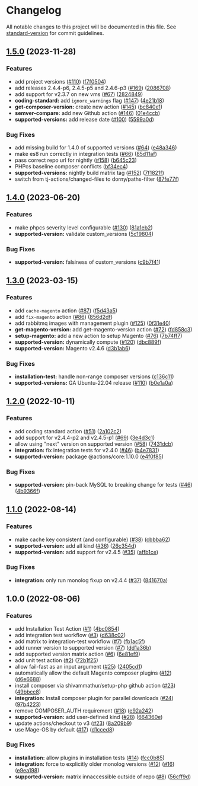 # Changelog

All notable changes to this project will be documented in this file. See [standard-version](https://github.com/conventional-changelog/standard-version) for commit guidelines.

## [1.5.0](https://github.com/mage-os/github-actions/compare/v1.4.0...v1.5.0) (2023-11-28)


### Features

* add project versions ([#110](https://github.com/mage-os/github-actions/issues/110)) ([f7f0504](https://github.com/mage-os/github-actions/commit/f7f0504691b19689227b4db17d333bca62f80cc0))
* add releases 2.4.4-p6, 2.4.5-p5 and 2.4.6-p3 ([#169](https://github.com/mage-os/github-actions/issues/169)) ([2086708](https://github.com/mage-os/github-actions/commit/2086708ffc708b7685b579027163340a4ddfa44f))
* add support for v2.3.7 on new vms ([#67](https://github.com/mage-os/github-actions/issues/67)) ([2824849](https://github.com/mage-os/github-actions/commit/28248496e0979dff3cb255abbfff84cdebd5697b))
* **coding-standard:** add `ignore_warnings` flag ([#147](https://github.com/mage-os/github-actions/issues/147)) ([4e21b18](https://github.com/mage-os/github-actions/commit/4e21b18ee9187253fc5d172d0ad1439bf304872e))
* **get-composer-version:** create new action ([#145](https://github.com/mage-os/github-actions/issues/145)) ([bc840e1](https://github.com/mage-os/github-actions/commit/bc840e13727b4273aa9c22e4116a05cde58b046d))
* **semver-compare:** add new Github action ([#146](https://github.com/mage-os/github-actions/issues/146)) ([01e4ccb](https://github.com/mage-os/github-actions/commit/01e4ccbc54ebe8996c3f25d777a0b4fdc1288e13))
* **supported-versions:** add release date ([#100](https://github.com/mage-os/github-actions/issues/100)) ([5599a0d](https://github.com/mage-os/github-actions/commit/5599a0d2e790952fbdfbbc23b9a1c92aa26eed35))


### Bug Fixes

* add missing build for 1.4.0 of supported versions ([#64](https://github.com/mage-os/github-actions/issues/64)) ([e48a346](https://github.com/mage-os/github-actions/commit/e48a3463c5054012f748bb64eca2bab51220cdc0))
* make es8 run correctly in integration tests ([#66](https://github.com/mage-os/github-actions/issues/66)) ([85d11af](https://github.com/mage-os/github-actions/commit/85d11af76e15b6728c3cd1e4d8fb45289b2b1c8c))
* pass correct repo url for nightly ([#158](https://github.com/mage-os/github-actions/issues/158)) ([b645c23](https://github.com/mage-os/github-actions/commit/b645c2327debb49615e1110064c35732aa1b59f4))
* PHPcs baseline composer conflicts ([bf34ec4](https://github.com/mage-os/github-actions/commit/bf34ec4964e683e47b442f82d1cdb0d74b01de69))
* **supported-versions:** nightly build matrix tag ([#152](https://github.com/mage-os/github-actions/issues/152)) ([7f1821f](https://github.com/mage-os/github-actions/commit/7f1821f6ac3faff2e2384212f33fcfdcc8cf4573))
* switch from tj-actions/changed-files to dorny/paths-filter ([87fe77f](https://github.com/mage-os/github-actions/commit/87fe77f8a8dcf6828317894c4b849c4be041853f))

## [1.4.0](https://github.com/mage-os/github-actions/compare/v1.3.0...v1.4.0) (2023-06-20)


### Features

* make phpcs severity level configurable ([#130](https://github.com/mage-os/github-actions/issues/130)) ([81a1eb2](https://github.com/mage-os/github-actions/commit/81a1eb2273864842286a4427519c9d29146c5ac8))
* **supported-version:** validate custom_versions ([5c19804](https://github.com/mage-os/github-actions/commit/5c198049f7002fff785d07f344f3773ce92e2c0f))


### Bug Fixes

* **supported-version:** falsiness of custom_versions ([c9b7f41](https://github.com/mage-os/github-actions/commit/c9b7f41525923edd1fc40b635d776ad5c2ebf6ec))

## [1.3.0](https://github.com/graycoreio/github-actions-magento2/compare/v1.2.0...v1.3.0) (2023-03-15)


### Features

* add `cache-magento` action ([#87](https://github.com/graycoreio/github-actions-magento2/issues/87)) ([f5d43a5](https://github.com/graycoreio/github-actions-magento2/commit/f5d43a5184d20dc60b5e45d47b9d14300eb14754))
* add `fix-magento` action ([#86](https://github.com/graycoreio/github-actions-magento2/issues/86)) ([856d2df](https://github.com/graycoreio/github-actions-magento2/commit/856d2df4819a5d0cdff6087a005ca966c7d409c0))
* add rabbitmq images with management plugin ([#125](https://github.com/graycoreio/github-actions-magento2/issues/125)) ([0f31e40](https://github.com/graycoreio/github-actions-magento2/commit/0f31e401b775c085720176a4ac7626c45d2b07d0))
* **get-magento-version:** add get-magento-version action ([#72](https://github.com/graycoreio/github-actions-magento2/issues/72)) ([fd858c3](https://github.com/graycoreio/github-actions-magento2/commit/fd858c30633e97bdc93cc8c2fe7adaef99a6bf7c))
* **setup-magento:** add a new action to setup Magento ([#76](https://github.com/graycoreio/github-actions-magento2/issues/76)) ([7b74ff7](https://github.com/graycoreio/github-actions-magento2/commit/7b74ff738699d86aafed7690464302b1f07e59d0))
* **supported-version:** dynamically compute ([#120](https://github.com/graycoreio/github-actions-magento2/issues/120)) ([dbc889f](https://github.com/graycoreio/github-actions-magento2/commit/dbc889f7cea548d319a5cd206269b007319d53ec))
* **supported-version:** Magento v2.4.6 ([d3b1ab6](https://github.com/graycoreio/github-actions-magento2/commit/d3b1ab6b344b6a1ff705d2e57ad400ab506456be))


### Bug Fixes

* **installation-test:** handle non-range composer versions ([c136c11](https://github.com/graycoreio/github-actions-magento2/commit/c136c111d923fa3c9d4f3fbeb38cd81d593168da))
* **supported-versions:** GA Ubuntu-22.04 release ([#110](https://github.com/graycoreio/github-actions-magento2/issues/110)) ([b0e1a0a](https://github.com/graycoreio/github-actions-magento2/commit/b0e1a0a9439be892062a6f05161d83e7ae2c7cbf))

## [1.2.0](https://github.com/graycoreio/github-actions-magento2/compare/v1.1.0...v1.2.0) (2022-10-11)


### Features

* add coding standard action ([#51](https://github.com/graycoreio/github-actions-magento2/issues/51)) ([2a102c2](https://github.com/graycoreio/github-actions-magento2/commit/2a102c253d319fc463b1006ea7cc020b2ffdcb6c))
* add support for v2.4.4-p2 and v2.4.5-p1 ([#69](https://github.com/graycoreio/github-actions-magento2/issues/69)) ([3e4d3c1](https://github.com/graycoreio/github-actions-magento2/commit/3e4d3c1645ad3ed8b2b0134f4c012335421c5fcb))
* allow using "next" version on supported version ([#58](https://github.com/graycoreio/github-actions-magento2/issues/58)) ([7431dcb](https://github.com/graycoreio/github-actions-magento2/commit/7431dcb7af723a6be20ef30db0f6978afacc572c))
* **integration:** fix integration tests for v2.4.0 ([#46](https://github.com/graycoreio/github-actions-magento2/issues/46)) ([b4e7831](https://github.com/graycoreio/github-actions-magento2/commit/b4e7831c93ad82caa0abe3bdce52e4af2eda333b))
* **supported-version:** package @actions/core:1.10.0 ([e4f0f85](https://github.com/graycoreio/github-actions-magento2/commit/e4f0f85e38ac6e342780d2bdaac28a19c1cab49d))


### Bug Fixes

* **supported-version:** pin-back MySQL to breaking change for tests ([#46](https://github.com/graycoreio/github-actions-magento2/issues/46)) ([4b9366f](https://github.com/graycoreio/github-actions-magento2/commit/4b9366fdf2ec72215c0e76dcabfe5e5bfee689de))

## [1.1.0](https://github.com/graycoreio/github-actions-magento2/compare/v1.0.0...v1.1.0) (2022-08-14)


### Features

* make cache key consistent (and configurable) ([#38](https://github.com/graycoreio/github-actions-magento2/issues/38)) ([cbbba62](https://github.com/graycoreio/github-actions-magento2/commit/cbbba628dd290c81ed4708d3d3bb87abadb0c7ce))
* **supported-version:** add all kind ([#36](https://github.com/graycoreio/github-actions-magento2/issues/36)) ([26c354d](https://github.com/graycoreio/github-actions-magento2/commit/26c354d8d4d1f7ce689f37236b7b0ee27b11221f))
* **supported-version:** add support for v2.4.5 ([#35](https://github.com/graycoreio/github-actions-magento2/issues/35)) ([affb1ce](https://github.com/graycoreio/github-actions-magento2/commit/affb1ce1f942799647f57eb6b1096bf0e4afd560))


### Bug Fixes

* **integration:** only run monolog fixup on v2.4.4 ([#37](https://github.com/graycoreio/github-actions-magento2/issues/37)) ([841670a](https://github.com/graycoreio/github-actions-magento2/commit/841670a97fccd29d52b760bf0989ac5bb224ba3d))

## 1.0.0 (2022-08-06)


### Features

* add Installation Test Action ([#1](https://github.com/graycoreio/github-actions-magento2/issues/1)) ([4bc0854](https://github.com/graycoreio/github-actions-magento2/commit/4bc0854cfcc6f527c678f8e712f79500524efde6))
* add integration test workflow ([#3](https://github.com/graycoreio/github-actions-magento2/issues/3)) ([d638c02](https://github.com/graycoreio/github-actions-magento2/commit/d638c02ecab005d2541d0480522d4c5e823156f2))
* add matrix to integration-test workflow ([#7](https://github.com/graycoreio/github-actions-magento2/issues/7)) ([fb1ac5f](https://github.com/graycoreio/github-actions-magento2/commit/fb1ac5f41aa183408aa32ec944536cf225831191))
* add runner version to supported version ([#7](https://github.com/graycoreio/github-actions-magento2/issues/7)) ([dd1a36b](https://github.com/graycoreio/github-actions-magento2/commit/dd1a36b2345cd9596b5d2688d5c6e1bc8725ffbd))
* add supported version matrix action ([#6](https://github.com/graycoreio/github-actions-magento2/issues/6)) ([6e81ef9](https://github.com/graycoreio/github-actions-magento2/commit/6e81ef96c7a0c8a1aa59554bf20ab202d7da4140))
* add unit test action ([#2](https://github.com/graycoreio/github-actions-magento2/issues/2)) ([72b1f25](https://github.com/graycoreio/github-actions-magento2/commit/72b1f25310b4918b4702526e2b45d5e99f063ebb))
* allow fail-fast as an input argument ([#25](https://github.com/graycoreio/github-actions-magento2/issues/25)) ([2405cd1](https://github.com/graycoreio/github-actions-magento2/commit/2405cd1db7ff70a00c2e1ce58a20d0834bb39f33))
* automatically allow the default Magento composer plugins ([#12](https://github.com/graycoreio/github-actions-magento2/issues/12)) ([d6e6688](https://github.com/graycoreio/github-actions-magento2/commit/d6e6688ead710b705198e7a7d1eda7004dc86070))
* install composer via shivammathur/setup-php github action ([#23](https://github.com/graycoreio/github-actions-magento2/issues/23)) ([49bbcc8](https://github.com/graycoreio/github-actions-magento2/commit/49bbcc89a7d7103fda34820ab165ec2cd1366123))
* **integration:** Install composer plugin for parallel downloads ([#24](https://github.com/graycoreio/github-actions-magento2/issues/24)) ([97b4223](https://github.com/graycoreio/github-actions-magento2/commit/97b4223c0c1f441b5567ca606bff84181218d03a))
* remove COMPOSER_AUTH requirement ([#18](https://github.com/graycoreio/github-actions-magento2/issues/18)) ([e92a242](https://github.com/graycoreio/github-actions-magento2/commit/e92a242f0af477623421949ade130ab316281142))
* **supported-version:** add user-defined kind ([#28](https://github.com/graycoreio/github-actions-magento2/issues/28)) ([664360e](https://github.com/graycoreio/github-actions-magento2/commit/664360ede2ef775a6e0c7876dd103e66a977c4eb))
* update actions/checkout to v3 ([#23](https://github.com/graycoreio/github-actions-magento2/issues/23)) ([8a209b9](https://github.com/graycoreio/github-actions-magento2/commit/8a209b982b5dbf22b6f620d9c6061577e29d0dcb))
* use Mage-OS by default ([#17](https://github.com/graycoreio/github-actions-magento2/issues/17)) ([d1cced8](https://github.com/graycoreio/github-actions-magento2/commit/d1cced897a3008e53b4e3b9827d9c9853d70cfa4))


### Bug Fixes

* **installation:** allow plugins in installation tests ([#14](https://github.com/graycoreio/github-actions-magento2/issues/14)) ([fcc0b85](https://github.com/graycoreio/github-actions-magento2/commit/fcc0b854448b5ca7de72000fce3f1f3a4266cd33))
* **integration:** force to explicitly older monolog versions ([#12](https://github.com/graycoreio/github-actions-magento2/issues/12)) ([#16](https://github.com/graycoreio/github-actions-magento2/issues/16)) ([e9ea198](https://github.com/graycoreio/github-actions-magento2/commit/e9ea198bbe945bac89f80b600804b0d481c88917))
* **supported-version:** matrix innaccessible outside of repo ([#8](https://github.com/graycoreio/github-actions-magento2/issues/8)) ([56cff9d](https://github.com/graycoreio/github-actions-magento2/commit/56cff9de0b3bb16e4d921bca6a69ea28eae237e2))
